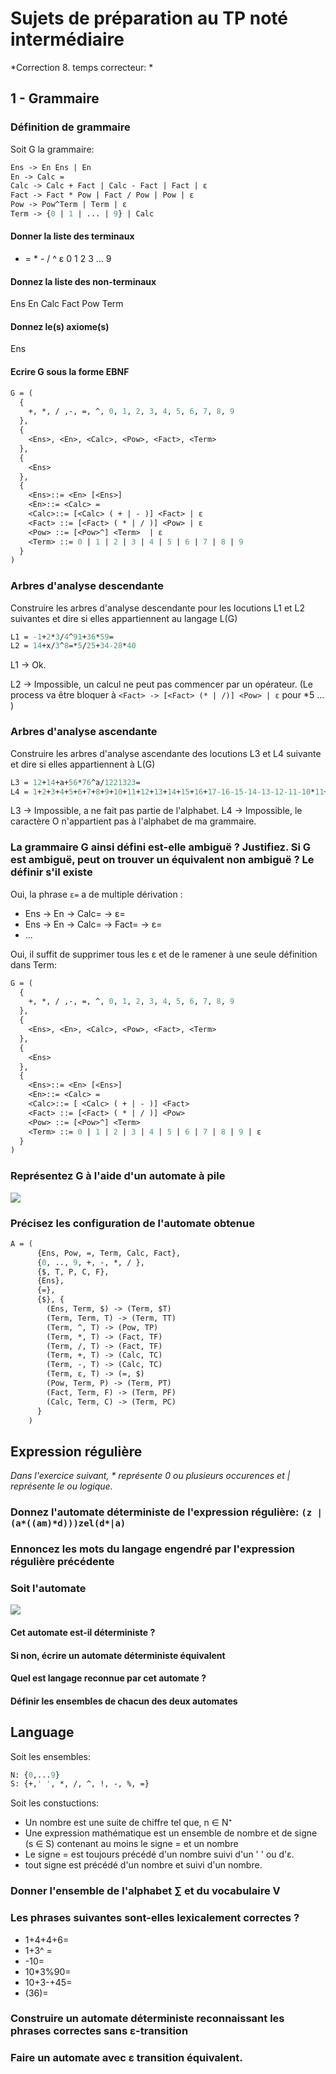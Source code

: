 # Sujets de préparation au TP noté intermédiaire

*Correction 8. temps correcteur: *

## 1 - Grammaire

### Définition de grammaire

Soit G la grammaire:

```Ocaml
Ens -> En Ens | En
En -> Calc =
Calc -> Calc + Fact | Calc - Fact | Fact | ε
Fact -> Fact * Pow | Fact / Pow | Pow | ε
Pow -> Pow^Term | Term | ε
Term -> {0 | 1 | ... | 9} | Calc
```

#### Donner la liste des terminaux

+ = * - / ^ ε 0 1 2 3 ... 9

#### Donnez la liste des non-terminaux

Ens En Calc Fact Pow Term

#### Donnez le(s) axiome(s)

Ens

#### Ecrire G sous la forme EBNF

```Ocaml
G = (
  {
    +, *, / ,-, =, ^, 0, 1, 2, 3, 4, 5, 6, 7, 8, 9
  },
  {
    <Ens>, <En>, <Calc>, <Pow>, <Fact>, <Term>
  },
  {
    <Ens>
  },
  {
    <Ens>::= <En> [<Ens>]
    <En>::= <Calc> =
    <Calc>::= [<Calc> ( + | - )] <Fact> | ε
    <Fact> ::= [<Fact> ( * | / )] <Pow> | ε
    <Pow> ::= [<Pow>^] <Term>  | ε
    <Term> ::= 0 | 1 | 2 | 3 | 4 | 5 | 6 | 7 | 8 | 9
  }
)
```


### Arbres d'analyse descendante

Construire les arbres d'analyse descendante pour les locutions L1 et L2 suivantes et dire si elles appartiennent au langage L(G)

```Ocaml
L1 = -1+2*3/4^91+36*59=
L2 = 14+x/3^8=*5/25+34-28*40
```

L1 -> Ok.

L2 -> Impossible, un calcul ne peut pas commencer par un opérateur. (Le process va être bloquer à `<Fact> -> [<Fact> (* | /)] <Pow> | ε` pour *5 ... )

### Arbres d'analyse ascendante

Construire les arbres d'analyse ascendante des locutions L3 et L4 suivante et dire si elles appartiennent à L(G)

```Ocaml
L3 = 12+14+a+56*76^a/1221323=
L4 = 1+2+3+4+5+6+7+8+9+10+11+12+13+14+15+16+17-16-15-14-13-12-11-10*11+21313214/28742179421^10+21321321+21321O0123=
```

L3 -> Impossible, a ne fait pas partie de l'alphabet.
L4 -> Impossible, le caractère O n'appartient pas à l'alphabet de ma grammaire.

### La grammaire G ainsi défini est-elle ambiguë ? Justifiez. Si G est ambiguë, peut on trouver un équivalent non ambiguë ? Le définir s'il existe

Oui, la phrase `ε=` a de multiple dérivation :

+ Ens -> En -> Calc= -> ε=
+ Ens -> En -> Calc= -> Fact= -> ε=
+ ...

Oui, il suffit de supprimer tous les ε et de le ramener à une seule définition dans Term:

```Ocaml
G = (
  {
    +, *, / ,-, =, ^, 0, 1, 2, 3, 4, 5, 6, 7, 8, 9
  },
  {
    <Ens>, <En>, <Calc>, <Pow>, <Fact>, <Term>
  },
  {
    <Ens>
  },
  {
    <Ens>::= <En> [<Ens>]
    <En>::= <Calc> =
    <Calc>::= [ <Calc> ( + | - )] <Fact>
    <Fact> ::= [<Fact> ( * | / )] <Pow>
    <Pow> ::= [<Pow>^] <Term>
    <Term> ::= 0 | 1 | 2 | 3 | 4 | 5 | 6 | 7 | 8 | 9 | ε
  }
)
```

### Représentez G à l'aide d'un automate à pile

![](images/sujet8_automatepile.png)

### Précisez les configuration de l'automate obtenue

```Ocaml
A = (
      {Ens, Pow, =, Term, Calc, Fact},
      {0, .., 9, +, -, *, / },
      {$, T, P, C, F},
      {Ens},
      {=},
      {$}, {
        (Ens, Term, $) -> (Term, $T)
        (Term, Term, T) -> (Term, TT)
        (Term, ^, T) -> (Pow, TP)
        (Term, *, T) -> (Fact, TF)
        (Term, /, T) -> (Fact, TF)
        (Term, +, T) -> (Calc, TC)
        (Term, -, T) -> (Calc, TC)
        (Term, ε, T) -> (=, $)
        (Pow, Term, P) -> (Term, PT)
        (Fact, Term, F) -> (Term, PF)
        (Calc, Term, C) -> (Term, PC)
      }
    )
```

## Expression régulière

*Dans l'exercice suivant, \* représente 0 ou plusieurs occurences et | représente le ou logique.*

### Donnez l'automate déterministe de l'expression régulière: `(z | (a*((am)*d)))zel(d*|a)`



### Ennoncez les mots du langage engendré par l'expression régulière précédente

### Soit l'automate

![](../Sujets/images/sujet8_automate.png)

#### Cet automate est-il déterministe ?

#### Si non, écrire un automate déterministe équivalent

#### Quel est langage reconnue par cet automate ?

#### Définir les ensembles de chacun des deux automates

## Language

Soit les ensembles:

```OCaml
N: {0,...9}
S: {+,' ', *, /, ^, !, -, %, =}
```

Soit les constuctions:

- Un nombre est une suite de chiffre tel que, n ∈ N⁺
- Une expression mathématique est un ensemble de nombre et de signe (s ∈ S) contenant au moins le signe = et un nombre
- Le signe = est toujours précédé d'un nombre suivi d'un ' ' ou d'ε.
- tout signe est précédé d'un nombre et suivi d'un nombre.

### Donner l'ensemble de l'alphabet ∑ et du vocabulaire V

### Les phrases suivantes sont-elles lexicalement correctes ?

- 1+4+4+6=
- 1+3^ =
- -10=
- 10*3%90=
- 10+3-+45=
- (36)=

### Construire un automate déterministe reconnaissant les phrases correctes sans ε-transition

### Faire un automate avec ε transition équivalent.
